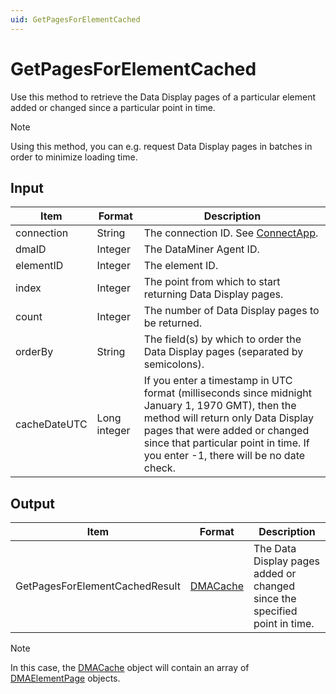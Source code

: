 ```yaml
---
uid: GetPagesForElementCached
---
```


# GetPagesForElementCached

Use this method to retrieve the Data Display pages of a particular element added or changed since a particular point in time.

> [!NOTE]
> Using this method, you can e.g. request Data Display pages in batches in order to minimize loading time.

## Input

| Item | Format | Description |
|--|--|--|
| connection | String | The connection ID. See [ConnectApp](xref:ConnectApp). |
| dmaID | Integer | The DataMiner Agent ID. |
| elementID | Integer | The element ID. |
| index | Integer | The point from which to start returning Data Display pages. |
| count | Integer | The number of Data Display pages to be returned. |
| orderBy | String | The field(s) by which to order the Data Display pages (separated by semicolons). |
| cacheDateUTC | Long integer | If you enter a timestamp in UTC format (milliseconds since midnight January 1, 1970 GMT), then the method will return only Data Display pages that were added or changed since that particular point in time. If you enter -1, there will be no date check. |

## Output

| Item | Format | Description |
|--|--|--|
| GetPagesForElementCachedResult | [DMACache](xref:DMACache) | The Data Display pages added or changed since the specified point in time. |

> [!NOTE]
> In this case, the [DMACache](xref:DMACache) object will contain an array of [DMAElementPage](xref:DMAElementPage) objects.
